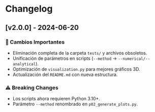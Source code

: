 # Changelog

## [v2.0.0] - 2024-06-20
### 🚀 Cambios Importantes
- Eliminación completa de la carpeta `tests/` y archivos obsoletos.
- Unificación de parámetros en scripts (`--method` → `--numerical/--analytical`).
- Optimización de `visualization.py` para mejores gráficos 3D.
- Actualización del `README.md` con nueva estructura.

### ⚠️ Breaking Changes
- Los scripts ahora requieren Python 3.10+.
- Parámetro `--method` renombrado en `p02_generate_plots.py`.
